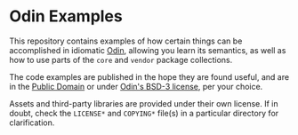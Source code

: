 # Odin Examples

This repository contains examples of how certain things can be accomplished in idiomatic [Odin](https://github.com/odin-lang/Odin), allowing you learn its semantics, as well as how to use parts of the `core` and `vendor` package collections.

The code examples are published in the hope they are found useful, and are in the [Public Domain](https://unlicense.org) or under [Odin's BSD-3 license](https://github.com/odin-lang/Odin/LICENSE), per your choice.

Assets and third-party libraries are provided under their own license. If in doubt, check the `LICENSE*` and `COPYING*` file(s) in a particular directory for clarification.